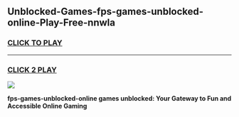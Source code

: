 
## Unblocked-Games-fps-games-unblocked-online-Play-Free-nnwla
<h3>
<a href="https://premium76.site?title=fps-games-unblocked-online&ref=09A">CLICK TO PLAY</a></h3>
<hr>

<h3>
<a href="https://premium76.site?title=fps-games-unblocked-online&ref=09A">CLICK 2 PLAY</a>
  
</h3>

<a href="https://premium76.site?title=fps-games-unblocked-online&ref=09A"><img src="https://clearcache.store/games.png"></a>


**fps-games-unblocked-online games unblocked: Your Gateway to Fun and Accessible Online Gaming**
